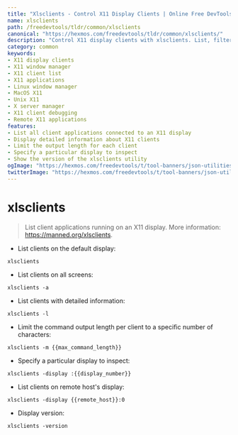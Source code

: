 ```yaml
---
title: "Xlsclients - Control X11 Display Clients | Online Free DevTools by Hexmos"
name: xlsclients
path: /freedevtools/tldr/common/xlsclients
canonical: "https://hexmos.com/freedevtools/tldr/common/xlsclients/"
description: "Control X11 display clients with xlsclients. List, filter, and manage applications running on an X11 server using the command line. Free online tool, no registration required."
category: common
keywords:
- X11 display clients
- X11 window manager
- X11 client list
- X11 applications
- Linux window manager
- MacOS X11
- Unix X11
- X server manager
- X11 client debugging
- Remote X11 applications
features:
- List all client applications connected to an X11 display
- Display detailed information about X11 clients
- Limit the output length for each client
- Specify a particular display to inspect
- Show the version of the xlsclients utility
ogImage: "https://hexmos.com/freedevtools/t/tool-banners/json-utilities-banner.png"
twitterImage: "https://hexmos.com/freedevtools/t/tool-banners/json-utilities-banner.png"
---
```


# xlsclients

> List client applications running on an X11 display.
> More information: <https://manned.org/xlsclients>.

- List clients on the default display:

`xlsclients`

- List clients on all screens:

`xlsclients -a`

- List clients with detailed information:

`xlsclients -l`

- Limit the command output length per client to a specific number of characters:

`xlsclients -m {{max_command_length}}`

- Specify a particular display to inspect:

`xlsclients -display :{{display_number}}`

- List clients on remote host's display:

`xlsclients -display {{remote_host}}:0`

- Display version:

`xlsclients -version`
